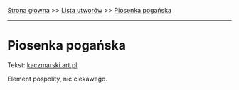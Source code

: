 [Strona główna](../index.md) >> [Lista utworów](../list.md) >> [Piosenka pogańska](427.md)

---

# Piosenka pogańska

Tekst: [kaczmarski.art.pl](https://www.kaczmarski.art.pl/tworczosc/wiersze/piosenka-poganska/)

Element pospolity, nic ciekawego.